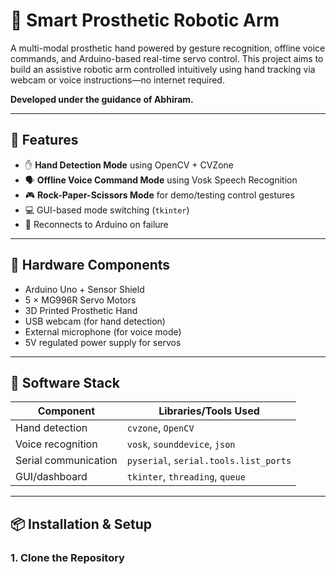 # 🦾 Smart Prosthetic Robotic Arm

A multi-modal prosthetic hand powered by gesture recognition, offline voice commands, and Arduino-based real-time servo control. This project aims to build an assistive robotic arm controlled intuitively using hand tracking via webcam or voice instructions—no internet required.

**Developed under the guidance of Abhiram.**

---

## 🎯 Features

- ✋ **Hand Detection Mode** using OpenCV + CVZone
- 🗣️ **Offline Voice Command Mode** using Vosk Speech Recognition
- 🎮 **Rock-Paper-Scissors Mode** for demo/testing control gestures
- 💻 GUI-based mode switching (`tkinter`)
- 🔁 Reconnects to Arduino on failure

---

## 🧰 Hardware Components

- Arduino Uno + Sensor Shield
- 5 × MG996R Servo Motors
- 3D Printed Prosthetic Hand
- USB webcam (for hand detection)
- External microphone (for voice mode)
- 5V regulated power supply for servos

---

## 🧪 Software Stack

| Component     | Libraries/Tools Used                |
|--------------|--------------------------------------|
| Hand detection | `cvzone`, `OpenCV`                 |
| Voice recognition | `vosk`, `sounddevice`, `json`   |
| Serial communication | `pyserial`, `serial.tools.list_ports` |
| GUI/dashboard | `tkinter`, `threading`, `queue`     |

---

## 📦 Installation & Setup

### 1. Clone the Repository

